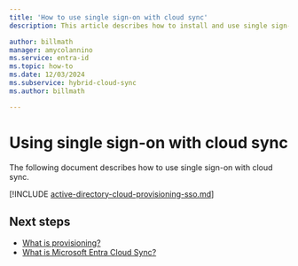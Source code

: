 ```yaml
---
title: 'How to use single sign-on with cloud sync'
description: This article describes how to install and use single sign-on with cloud sync.

author: billmath
manager: amycolannino
ms.service: entra-id
ms.topic: how-to
ms.date: 12/03/2024
ms.subservice: hybrid-cloud-sync
ms.author: billmath

---
```


# Using single sign-on with cloud sync
The following document describes how to use single sign-on with cloud sync.

[!INCLUDE [active-directory-cloud-provisioning-sso.md](~/includes/entra-cloud-provisioning-sso.md)]





## Next steps 

- [What is provisioning?](../what-is-provisioning.md)
- [What is Microsoft Entra Cloud Sync?](what-is-cloud-sync.md)
